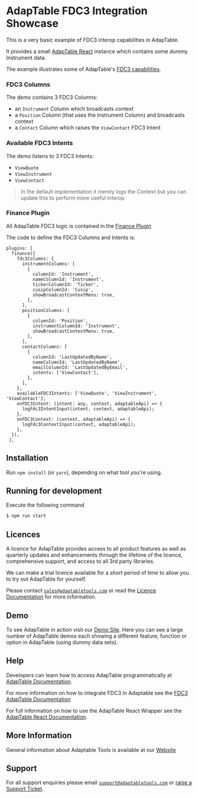 # AdapTable FDC3 Integration Showcase

This is a very basic example of FDC3 interop capabilities in AdapTable.

It provides a small [AdapTable React](https://docs.adaptabletools.com/learn/react-overview) instance which contains some dummy Instrument data.

The example illustrates some of  AdapTable's [FDC3 capabilities](https://docs.adaptabletools.com/guide/handbook-using-fdc3).

### FDC3 Columns
The demo contains 3 FDC3 Columns:

- an `Instrument` Column which broadcasts context
- a `Position` Column (that uses the Instrument Column) and broadcasts context
- a `Contact` Column which raises the `ViewContact` FDC3 Intent

### Available FDC3 Intents
The demo listens to 3 FDC3 Intents:
- `ViewQuote`
- `ViewInstrument`
- `ViewContact`

> In the default implementation it merely logs the Context but you can update this to perform more useful interop

### Finance Plugin
All AdapTable FDC3 logic is contained in the [Finance Plugin](https://docs.adaptabletools.com/guide/reference-plugins-overview#finance)

The code to define the FDC3 Columns and Intents is:

```
plugins: [
  finance({
    fdc3Columns: {
      instrumentColumns: [
        {
          columnId: 'Instrument',
          nameColumnId: 'Instrument',
          tickerColumnId: 'Ticker',
          cusipColumnId: 'Cusip',
          showBroadcastContextMenu: true,
        },
      ],
      positionColumns: [
        {
          columnId: 'Position',
          instrumentColumnId: 'Instrument',
          showBroadcastContextMenu: true,
        },
      ],
      contactColumns: [
        {
          columnId: 'LastUpdatedByName',
          nameColumnId: 'LastUpdatedByName',
          emailColumnId: 'LastUpdatedByEmail',
          intents: ['ViewContact'],
        },
      ],
    },
    availableFDC3Intents: ['ViewQuote', 'ViewInstrument', 'ViewContact'],
    onFDC3Intent: (intent: any, context, adaptableApi) => {
      logFdc3IntentInput(intent, context, adaptableApi);
    },
    onFDC3Context: (context, adaptableApi) => {
      logFdc3ContextInput(context, adaptableApi);
    },
  }),
 ],
```

## Installation

Run `npm install` (or `yarn`), depending on what tool you're using.

## Running for development

Execute the following command

```sh
$ npm run start
```

## Licences

A licence for AdapTable provides access to all product features as well as quarterly updates and enhancements through the lifetime of the licence, comprehensive support, and access to all 3rd party libraries.

We can make a trial licence available for a short period of time to allow you to try out AdapTable for yourself.

Please contact [`sales@adaptabletools.com`](mailto:sales@adaptabletools.com) or read the [Licence Documentation](https://docs.adaptabletools.com/licensing) for more information.

## Demo

To see AdapTable in action visit our [Demo Site](https://demo.adaptabletools.com). Here you can see a large number of AdapTable demos each showing a different feature, function or option in AdapTable (using dummy data sets).

## Help

Developers can learn how to access AdapTable programmatically at [AdapTable Documentation](https://docs.adaptabletools.com).

For more information on how to integrate FDC3 in Adaptable see the [FDC3 AdapTable Documentation](https://docs.adaptabletools.com/guide/handbook-using-fdc3)

For full information on how to use the AdapTable React Wrapper see the [AdapTable React Documentation](https://docs.adaptabletools.com/learn/react-overview).


## More Information

General information about Adaptable Tools is available at our [Website](http://www.adaptabletools.com)

## Support

For all support enquiries please email [`support@adaptabletools.com`](mailto:support@adaptabletools.com) or [raise a Support Ticket](https://adaptabletools.zendesk.com/hc/en-us/requests/new).
